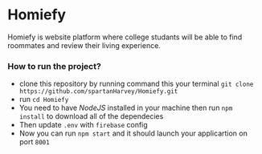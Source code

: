 # Homiefy

Homiefy is website platform where college studants will be able to find roommates and review their living experience.



### How to run the project?

* clone this repository by running command this your terminal `git clone https://github.com/spartanHarvey/Homiefy.git` 
* run `cd Homiefy`
* You need to have *NodeJS* installed in your machine then run `npm install` to download all of the dependecies 
* Then update `.env` with `firebase` config 
* Now you can run `npm start` and it should launch your applicartion on port `8001`

